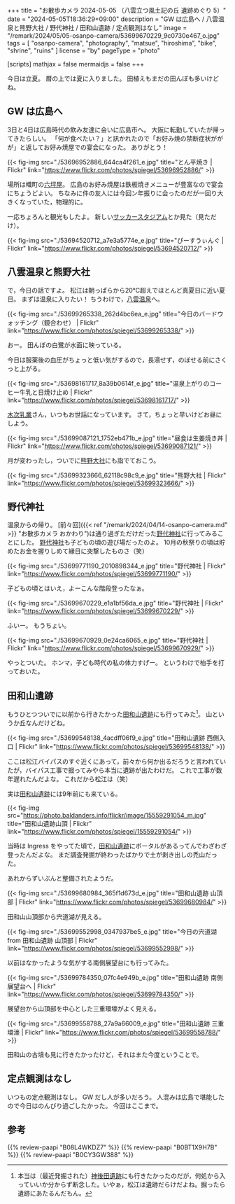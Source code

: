 +++
title = "お散歩カメラ 2024-05-05 （八雲立つ風土記の丘 遺跡めぐり 5）"
date =  "2024-05-05T18:36:29+09:00"
description = "GW は広島へ / 八雲温泉と熊野大社 / 野代神社 / 田和山遺跡 / 定点観測はなし"
image = "/remark/2024/05/05-osanpo-camera/53699670229_9c0730e467_o.jpg"
tags = [ "osanpo-camera", "photography", "matsue", "hiroshima", "bike", "shrine", "ruins" ]
license = "by"
pageType = "photo"

[scripts]
  mathjax = false
  mermaidjs = false
+++

今日は立夏。
暦の上では夏に入りました。
田植えもまだの田んぼも多いけどね。

## GW は広島へ

3日と4日は広島時代の飲み友達に会いに広島市へ。
大阪に転勤していたが帰ってきたらしい。
「何が食べたい？」と訊かれたので「お好み焼の禁断症状ががが」と返してお好み焼屋での宴会になった。
ありがとう！

{{< fig-img src="./53696952886_644ca4f261_e.jpg" title="とん平焼き | Flickr" link="https://www.flickr.com/photos/spiegel/53696952886/" >}}

場所は幟町の[六坪屋]。
広島のお好み焼屋は鉄板焼きメニューが豊富なので宴会にちょうどよい。
ちなみに件の友人には今回ン年振りに会ったのだが一回り大きくなっていた，物理的に。

一応ちょろんと観光もしたよ。
新しい[サッカースタジアム](https://hiroshima-stadiumpark.jp/peacewing/ "エディオンピースウイング広島:EDION PEACE WING HIROSHIMA")とか見た（見ただけ）。

{{< fig-img src="./53694520712_a7e3a5774e_e.jpg" title="ぴーすうぃんぐ | Flickr" link="https://www.flickr.com/photos/spiegel/53694520712/" >}}

## 八雲温泉と熊野大社

で，今日の話ですよ。
松江は朝っぱらから20℃超えでほとんど真夏日に近い夏日。
まずは温泉に入りたい！ ちうわけで，[八雲温泉][八雲温泉ゆうあい熊野館]へ。

{{< fig-img src="./53699265338_262d4bc6ea_e.jpg" title="今日のバードウォッチング（鏡合わせ） | Flickr" link="https://www.flickr.com/photos/spiegel/53699265338/" >}}

おー。
田んぼの白鷺が水面に映っている。

今日は服薬後の血圧がちょっと低い気がするので，長湯せず，のぼせる前にさくっと上がる。

{{< fig-img src="./53698161717_8a39b0614f_e.jpg" title="温泉上がりのコーヒー牛乳と日焼け止め | Flickr" link="https://www.flickr.com/photos/spiegel/53698161717/" >}}

[木次乳業]さん，いつもお世話になっています。
さて，ちょっと早いけどお昼にしよう。

{{< fig-img src="./53699087121_1752eb471b_e.jpg" title="昼食は生姜焼き丼 | Flickr" link="https://www.flickr.com/photos/spiegel/53699087121/" >}}

月が変わったし，ついでに[熊野大社]にも詣でておこう。

{{< fig-img src="./53699323666_62118c98c9_e.jpg" title="熊野大社 | Flickr" link="https://www.flickr.com/photos/spiegel/53699323666/" >}}

## 野代神社

温泉からの帰り。
[前々回]({{< ref "/remark/2024/04/14-osanpo-camera.md" >}} "お散歩カメラ おかわり")は通り過ぎただけだった[野代神社]に行ってみることにした。
[野代神社]も子どもの頃の遊び場だったのよ。
10月の秋祭りの頃は貯めたお金を握りしめて縁日に突撃したものさ（笑）

{{< fig-img src="./53699771190_2010898344_e.jpg" title="野代神社 | Flickr" link="https://www.flickr.com/photos/spiegel/53699771190/" >}}

子どもの頃とはいえ，よーこんな階段登ったなぁ。

{{< fig-img src="./53699670229_e1a1bf56da_e.jpg" title="野代神社 | Flickr" link="https://www.flickr.com/photos/spiegel/53699670229/" >}}

ふいー。
もうちょい。

{{< fig-img src="./53699670929_0e24ca6065_e.jpg" title="野代神社 | Flickr" link="https://www.flickr.com/photos/spiegel/53699670929/" >}}

やっとついた。
ホンマ，子ども時代の私の体力すげー。
というわけで柏手を打っておいた。

## 田和山遺跡

もうひとつついでに以前から行きたかった[田和山遺跡]にも行ってみた[^s1]。
山というか丘なんだけどね。

[^s1]: 本当は（最近発掘された）[神後田遺跡]にも行きたかったのだが，何処から入っていいか分からず断念した。いやぁ，松江は遺跡だらけだよね。掘ったら遺跡にあたるんだもん。

{{< fig-img src="./53699548138_4acdff06f9_e.jpg" title="田和山遺跡 西側入口 | Flickr" link="https://www.flickr.com/photos/spiegel/53699548138/" >}}

ここは松江バイパスのすぐ近くにあって，前々から何か出るだろうと言われていたが，バイパス工事で掘ってみやら本当に遺跡が出たわけだ。
これで工事が数年遅れたんだよな。
これだから松江は（笑）

実は[田和山遺跡]には9年前にも来ている。

{{< fig-img src="https://photo.baldanders.info/flickr/image/15559291054_m.jpg" title="田和山遺跡山頂 | Flickr" link="https://www.flickr.com/photos/spiegel/15559291054/" >}}

当時は Ingress をやってた頃で，[田和山遺跡]にポータルがあるってんでわざわざ登ったんだよな。
まだ調査発掘が終わったばかりで土が剥き出しの禿山だった。

あれからずいぶんと整備されたようだ。

{{< fig-img src="./53699680984_365f1d673d_e.jpg" title="田和山遺跡 山頂部 | Flickr" link="https://www.flickr.com/photos/spiegel/53699680984/" >}}

田和山山頂部から宍道湖が見える。

{{< fig-img src="./53699552998_0347937be5_e.jpg" title="今日の宍道湖 from 田和山遺跡 山頂部 | Flickr" link="https://www.flickr.com/photos/spiegel/53699552998/" >}}

以前はなかったような気がする南側展望台にも行ってみた。

{{< fig-img src="./53699784350_07fc4e949b_e.jpg" title="田和山遺跡 南側展望台へ | Flickr" link="https://www.flickr.com/photos/spiegel/53699784350/" >}}

展望台から山頂部を中心とした三重環壕がよく見える。

{{< fig-img src="./53699558788_27a9a66009_e.jpg" title="田和山遺跡 三重環濠 | Flickr" link="https://www.flickr.com/photos/spiegel/53699558788/" >}}

田和山の古墳も見に行きたかったけど，それはまた今度ということで。

## 定点観測はなし

いつもの定点観測はなし。
GW だし人が多いだろう。
人混みは広島で堪能したので今日はのんびり過ごしたかった。
今回はここまで。

[六坪屋]: https://maps.app.goo.gl/RbdCzujmkATJq3m17
[八雲温泉ゆうあい熊野館]: https://www.kumanokan.jp/ "八雲温泉ゆうあい熊野館"
[木次乳業]: https://www.kisuki-milk.co.jp/ "木次乳業"
[熊野大社]: http://www.kumanotaisha.or.jp/ "出雲國一之宮　熊野大社"
[野代神社]: https://maps.app.goo.gl/7TXXsczdUji7YmGY9
[田和山遺跡]: https://maps.app.goo.gl/dngDc3nSdHwcHdUD7
[神後田遺跡]: https://maps.app.goo.gl/vuS1fDhZLfbaPRYx8

## 参考

{{% review-paapi "B08L4WKDZ7" %}} <!-- PowerShot ZOOM -->
{{% review-paapi "B0BT1X9H7B" %}} <!-- 日焼け止め -->
{{% review-paapi "B0CY3GW388" %}} <!-- ヘブンバーンズレッド ヘブバン  “She is Legend” 春眠旅団 -->
